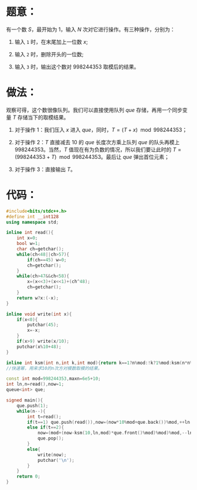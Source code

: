 # 题意：
有一个数 $S$，最开始为 $1$，输入 $N$ 次对它进行操作。有三种操作，分别为：

1. 输入 `1` 时，在末尾加上一位数 $x$;

2. 输入 `2` 时，删除开头的一位数;

3. 输入 `3` 时，输出这个数对 $998244353$ 取模后的结果。

# 做法：
观察可得，这个数很像队列。我们可以直接使用队列 $que$ 存储，再用一个同步变量 $T$ 存储当下的取模结果。

1. 对于操作 $1$：我们压入 $x$ 进入 $que$，同时，$T=(T + x)\mod 998244353$；

2. 对于操作 $2$：$T$ 直接减去 $10$ 的 $que$ 长度次方乘上队列 $que$ 的队头再模上 $998244353$。当然，$T$ 值现在有为负数的情况，所以我们要让此时的 $T=(998244353 + T)\mod 998244353$。最后让 $que$ 弹出首位元素；

3. 对于操作 $3$：直接输出 $T$。

# 代码：
```cpp
#include<bits/stdc++.h>
#define int __int128
using namespace std;

inline int read(){
	int x=0;
	bool w=1;
	char ch=getchar();
	while(ch<48||ch>57){
		if(ch==45) w=0;
		ch=getchar();
	}
    while(ch>47&&ch<58){
		x=(x<<3)+(x<<1)+(ch^48);
		ch=getchar();
	}
	return w?x:(-x);
}

inline void write(int x){
	if(x<0){
		putchar(45);
		x=-x;
	}
	if(x>9) write(x/10);
	putchar(x%10+48);
}

inline int ksm(int n,int k,int mod){return k==1?n%mod:!k?1%mod:ksm(n*n%mod,k/2,mod)*(k%2?n:1)%mod;}
//快速幂，用来求10的n次方对模数取模的结果。

const int mod=998244353,maxn=6e5+10;
int ln,n=read(),now=1;
queue<int> que;

signed main(){
	que.push(1);
	while(n--){
		int t=read();
		if(t==1) que.push(read()),now=(now*10%mod+que.back())%mod,++ln;
		else if(t==2){
			now=(mod+(now-ksm(10,ln,mod)*que.front()%mod)%mod)%mod,--ln;
			que.pop();
		}
		else{
			write(now);
			putchar('\n');
		}
	}
	return 0;
}
```